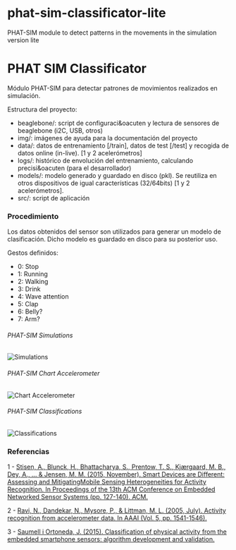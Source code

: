 # phat-sim-classificator-lite
PHAT-SIM module to detect patterns in the movements in the simulation version lite

# PHAT SIM Classificator
Módulo PHAT-SIM para detectar patrones de movimientos realizados en simulaci&oacute;n.

Estructura del proyecto:

- beaglebone/: script de configuraci&oacuten y lectura de sensores de beaglebone (i2C, USB, otros)
- img/: im&aacute;genes de ayuda para la documentaci&oacute;n del proyecto
- data/: datos de entrenamiento [/train], datos de test [/test] y recogida de datos online (in-live). [1 y 2 aceler&oacute;metros]
- logs/: hist&oacute;rico de envoluci&oacute;n del entrenamiento, calculando precisi&oacuten (para el desarrollador)
- models/: modelo generado y guardado en disco (pkl). Se reutiliza en otros dispositivos de igual caracter&iacute;sticas (32/64bits) [1 y 2 aceler&oacute;metros].
- src/: script de aplicaci&oacute;n

### Procedimiento

Los datos obtenidos del sensor son utilizados para generar un modelo de clasificaci&oacute;n. Dicho modelo es guardado en disco para su posterior uso.

Gestos definidos:

- 0: Stop
- 1: Running
- 2: Walking
- 3: Drink
- 4: Wave attention
- 5: Clap
- 6: Belly?
- 7: Arm?

###### PHAT-SIM Simulations
![Simulations](https://github.com/mfcardenas/phat-sim-classificator-na/blob/master/img/img_phat-sim-animation.png)

###### PHAT-SIM Chart Accelerometer
![Chart Accelerometer](https://github.com/mfcardenas/phat-sim-classificator-na/blob/master/img/img_chart_acceleration.png)

###### PHAT-SIM Classifications
![Classifications](https://github.com/mfcardenas/phat-sim-classificator-na/blob/master/img/img_execute_classificator.png)

### Referencias

1 - [Stisen, A., Blunck, H., Bhattacharya, S., Prentow, T. S., Kjærgaard, M. B., Dey, A., ... & Jensen, M. M. (2015, November). Smart Devices are Different: Assessing and MitigatingMobile Sensing Heterogeneities for Activity Recognition. In Proceedings of the 13th ACM Conference on Embedded Networked Sensor Systems (pp. 127-140). ACM.](http://pure.au.dk/portal/files/93103132/sen099_stisenAT3.pdf)

2 - [Ravi, N., Dandekar, N., Mysore, P., & Littman, M. L. (2005, July). Activity recognition from accelerometer data. In AAAI (Vol. 5, pp. 1541-1546).](http://www.aaai.org/Papers/IAAI/2005/IAAI05-013)

3 - [Saumell i Ortoneda, J. (2015). Classification of physical activity from the embedded smartphone sensors: algorithm development and validation.](http://upcommons.upc.edu/handle/2117/78033)
